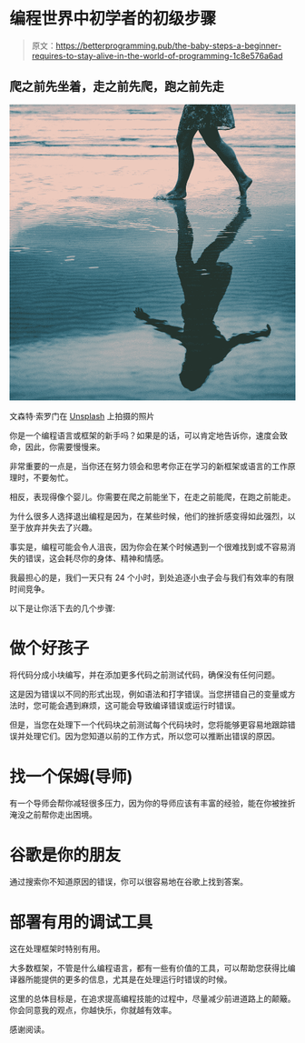 # 编程世界中初学者的初级步骤

> 原文：<https://betterprogramming.pub/the-baby-steps-a-beginner-requires-to-stay-alive-in-the-world-of-programming-1c8e576a6ad>

## 爬之前先坐着，走之前先爬，跑之前先走

![](img/75fdb7c1ba2922385f7f1ca4e46a28c7.png)

文森特·索罗门在 [Unsplash](https://unsplash.com/search/photos/baby-steps?utm_source=unsplash&utm_medium=referral&utm_content=creditCopyText) 上拍摄的照片

你是一个编程语言或框架的新手吗？如果是的话，可以肯定地告诉你，速度会致命，因此，你需要慢慢来。

非常重要的一点是，当你还在努力领会和思考你正在学习的新框架或语言的工作原理时，不要匆忙。

相反，表现得像个婴儿。你需要在爬之前能坐下，在走之前能爬，在跑之前能走。

为什么很多人选择退出编程是因为，在某些时候，他们的挫折感变得如此强烈，以至于放弃并失去了兴趣。

事实是，编程可能会令人沮丧，因为你会在某个时候遇到一个很难找到或不容易消失的错误，这会耗尽你的身体、精神和情感。

我最担心的是，我们一天只有 24 个小时，到处追逐小虫子会与我们有效率的有限时间竞争。

以下是让你活下去的几个步骤:

# **做个好孩子**

将代码分成小块编写，并在添加更多代码之前测试代码，确保没有任何问题。

这是因为错误以不同的形式出现，例如语法和打字错误。当您拼错自己的变量或方法时，您可能会遇到麻烦，这可能会导致编译错误或运行时错误。

但是，当您在处理下一个代码块之前测试每个代码块时，您将能够更容易地跟踪错误并处理它们。因为您知道以前的工作方式，所以您可以推断出错误的原因。

# 找一个保姆(导师)

有一个导师会帮你减轻很多压力，因为你的导师应该有丰富的经验，能在你被挫折淹没之前帮你走出困境。

# 谷歌是你的朋友

通过搜索你不知道原因的错误，你可以很容易地在谷歌上找到答案。

# 部署有用的调试工具

这在处理框架时特别有用。

大多数框架，不管是什么编程语言，都有一些有价值的工具，可以帮助您获得比编译器所能提供的更多的信息，尤其是在处理运行时错误的时候。

这里的总体目标是，在追求提高编程技能的过程中，尽量减少前进道路上的颠簸。你会同意我的观点，你越快乐，你就越有效率。

感谢阅读。